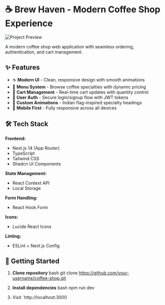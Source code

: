 # ☕️ Brew Haven - Modern Coffee Shop Experience

![Project Preview](/public/preview.png) <!-- Add your screenshot path here -->

A modern coffee shop web application with seamless ordering, authentication, and cart management.

## ✨ Features

- ☕️ **Modern UI** - Clean, responsive design with smooth animations
- 📜 **Menu System** - Browse coffee specialties with dynamic pricing
- 🛒 **Cart Management** - Real-time cart updates with quantity control
- 🔐 **User Auth** - Secure login/signup flow with JWT tokens
- 🎨 **Custom Animations** - Indian flag-inspired specialty headings
- 📱 **Mobile First** - Fully responsive across all devices

## 🛠 Tech Stack

**Frontend:**  
- Next.js 14 (App Router)  
- TypeScript  
- Tailwind CSS  
- Shadcn UI Components  

**State Management:**  
- React Context API  
- Local Storage  

**Form Handling:**  
- React Hook Form  

**Icons:**  
- Lucide React Icons  

**Linting:**  
- ESLint + Next.js Config  

## 🚀 Getting Started

1. **Clone repository**
bash
git clone https://github.com/your-username/coffee-shop.git

2. **Install dependencies**
bash
npm run dev

4. Visit `http://localhost:3000
